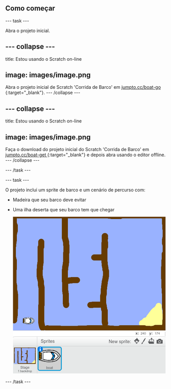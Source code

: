 ## Como começar

\--- task \---

Abra o projeto inicial.

## \--- collapse \---

title: Estou usando o Scratch on-line

## image: images/image.png

Abra o projeto inicial de Scratch 'Corrida de Barco' em [ jumpto.cc/boat-go ](https://scratch.mit.edu/projects/63958014/#editor) {:target="_blank"}. \--- /collapse \---

## \--- collapse \---

title: Estou usando o Scratch on-line

## image: images/image.png

Faça o download do projeto inicial do Scratch 'Corrida de Barco' em [ jumpto.cc/boat-get ](http:jumpto.cc/boat-get){:target="_blank"} e depois abra usando o editor offline. \--- /collapse \---

\--- /task \---

\--- task \---

O projeto inclui um sprite de barco e um cenário de percurso com:

- Madeira que seu barco deve evitar
- Uma ilha deserta que seu barco tem que chegar
    
    ![captura de tela](images/boat-starter.png)

\--- /task \---